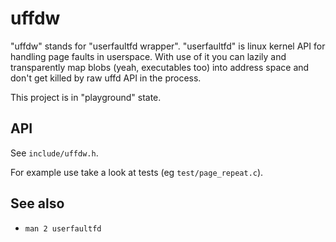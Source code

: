 uffdw
=====

"uffdw" stands for "userfaultfd wrapper". "userfaultfd" is linux kernel API for handling page faults in userspace. With use of it you can lazily and transparently map blobs (yeah, executables too) into address space and don't get killed by raw uffd API in the process.

This project is in "playground" state.

API
---

See `include/uffdw.h`.

For example use take a look at tests (eg `test/page_repeat.c`).

See also
--------

* `man 2 userfaultfd`
